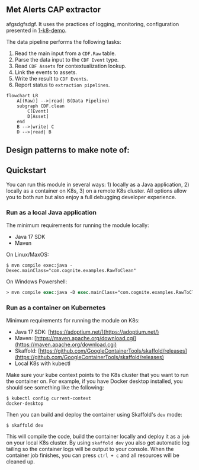 ## Met Alerts CAP extractor

afgsdgfsdgf. It uses the practices of logging, monitoring, configuration presented in [1-k8-demo](../1-k8-demo/README.md).

The data pipeline performs the following tasks:
1) Read the main input from a `CDF.Raw` table.
2) Parse the data input to the `CDF Event` type.
3) Read `CDF Assets` for contextualization lookup.
4) Link the events to assets.
5) Write the result to `CDF Events`.
6) Report status to `extraction pipelines`.

```mermaid
flowchart LR
    A[(Raw)] -->|read| B(Data Pipeline)
    subgraph CDF.clean
        C[Event]
        D[Asset]
    end
    B -->|write| C
    D -->|read| B
```

Design patterns to make note of:
- 

## Quickstart

You can run this module in several ways: 1) locally as a Java application, 2) locally as a container on K8s, 3) on a remote K8s cluster. All options allow you to both run but also enjoy a full debugging developer experience.

### Run as a local Java application

The minimum requirements for running the module locally:
- Java 17 SDK
- Maven

On Linux/MaxOS:
```console
$ mvn compile exec:java -Dexec.mainClass="com.cognite.examples.RawToClean"
```

On Windows Powershell:
```ps
> mvn compile exec:java -D exec.mainClass="com.cognite.examples.RawToClean"
```

### Run as a container on Kubernetes

Minimum requirements for running the module on K8s:
- Java 17 SDK: [https://adoptium.net/](https://adoptium.net/)
- Maven: [https://maven.apache.org/download.cgi](https://maven.apache.org/download.cgi)
- Skaffold: [https://github.com/GoogleContainerTools/skaffold/releases](https://github.com/GoogleContainerTools/skaffold/releases)
- Local K8s with kubectl

Make sure your kube context points to the K8s cluster that you want to run the container on. For example, if you
have Docker desktop installed, you should see something like the following:
```console
$ kubectl config current-context
docker-desktop
```

Then you can build and deploy the container using Skaffold's `dev` mode:
```console
$ skaffold dev
```
This will compile the code, build the container locally and deploy it as a `job` on your local K8s cluster. By using
`skaffold dev` you also get automatic log tailing so the container logs will be output to your console. When the
container job finishes, you can press `ctrl + c` and all resources will be cleaned up.